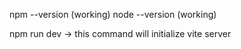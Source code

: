 npm --version (working)
node --version (working)

npm run dev -> this command will initialize vite server